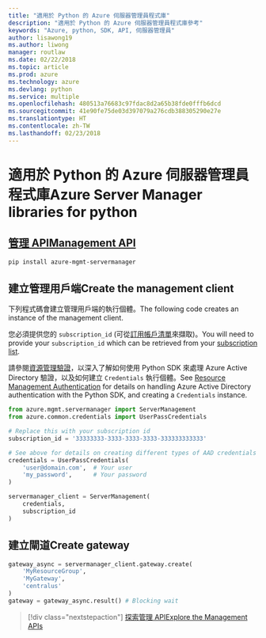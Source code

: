 ```yaml
---
title: "適用於 Python 的 Azure 伺服器管理員程式庫"
description: "適用於 Python 的 Azure 伺服器管理員程式庫參考"
keywords: "Azure, python, SDK, API, 伺服器管理員"
author: lisawong19
ms.author: liwong
manager: routlaw
ms.date: 02/22/2018
ms.topic: article
ms.prod: azure
ms.technology: azure
ms.devlang: python
ms.service: multiple
ms.openlocfilehash: 480513a76683c97fdac8d2a65b38fde0fffb6dcd
ms.sourcegitcommit: 41e90fe75de03d397079a276cdb388305290e27e
ms.translationtype: HT
ms.contentlocale: zh-TW
ms.lasthandoff: 02/23/2018
---
```

# <a name="azure-server-manager-libraries-for-python"></a><span data-ttu-id="d89a0-104">適用於 Python 的 Azure 伺服器管理員程式庫</span><span class="sxs-lookup"><span data-stu-id="d89a0-104">Azure Server Manager libraries for python</span></span>

## <a name="management-apipythonapioverviewazureservermanagermanagement"></a>[<span data-ttu-id="d89a0-105">管理 API</span><span class="sxs-lookup"><span data-stu-id="d89a0-105">Management API</span></span>](/python/api/overview/azure/servermanager/management)

```bash
pip install azure-mgmt-servermanager
```

## <a name="create-the-management-client"></a><span data-ttu-id="d89a0-106">建立管理用戶端</span><span class="sxs-lookup"><span data-stu-id="d89a0-106">Create the management client</span></span>

<span data-ttu-id="d89a0-107">下列程式碼會建立管理用戶端的執行個體。</span><span class="sxs-lookup"><span data-stu-id="d89a0-107">The following code creates an instance of the management client.</span></span>

<span data-ttu-id="d89a0-108">您必須提供您的 ``subscription_id`` (可從[訂用帳戶清單](https://manage.windowsazure.com/#Workspaces/AdminTasks/SubscriptionMapping)來擷取)。</span><span class="sxs-lookup"><span data-stu-id="d89a0-108">You will need to provide your ``subscription_id`` which can be retrieved from your [subscription list](https://manage.windowsazure.com/#Workspaces/AdminTasks/SubscriptionMapping).</span></span>

<span data-ttu-id="d89a0-109">請參閱[資源管理驗證](/python/azure/python-sdk-azure-authenticate)，以深入了解如何使用 Python SDK 來處理 Azure Active Directory 驗證，以及如何建立 ``Credentials`` 執行個體。</span><span class="sxs-lookup"><span data-stu-id="d89a0-109">See [Resource Management Authentication](/python/azure/python-sdk-azure-authenticate) for details on handling Azure Active Directory authentication with the Python SDK, and creating a ``Credentials`` instance.</span></span>

```python
from azure.mgmt.servermanager import ServerManagement
from azure.common.credentials import UserPassCredentials

# Replace this with your subscription id
subscription_id = '33333333-3333-3333-3333-333333333333'

# See above for details on creating different types of AAD credentials
credentials = UserPassCredentials(
    'user@domain.com',  # Your user
    'my_password',      # Your password
)

servermanager_client = ServerManagement(
    credentials,
    subscription_id
)
``` 

## <a name="create-gateway"></a><span data-ttu-id="d89a0-110">建立閘道</span><span class="sxs-lookup"><span data-stu-id="d89a0-110">Create gateway</span></span>
```python
gateway_async = servermanager_client.gateway.create(
    'MyResourceGroup',
    'MyGateway',
    'centralus'
)
gateway = gateway_async.result() # Blocking wait
```

> [!div class="nextstepaction"]
> [<span data-ttu-id="d89a0-111">探索管理 API</span><span class="sxs-lookup"><span data-stu-id="d89a0-111">Explore the Management APIs</span></span>](/python/api/overview/azure/servermanager/management)